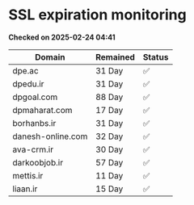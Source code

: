 # SSL expiration monitoring

**Checked on 2025-02-24 04:41**

| Domain | Remained | Status       |
|--------|----------|--------------|
| dpe.ac     | 31 Day   | ✅ |
| dpedu.ir     | 31 Day   | ✅ |
| dpgoal.com     | 88 Day   | ✅ |
| dpmaharat.com     | 17 Day   | ✅ |
| borhanbs.ir     | 31 Day   | ✅ |
| danesh-online.com     | 32 Day   | ✅ |
| ava-crm.ir     | 30 Day   | ✅ |
| darkoobjob.ir     | 57 Day   | ✅ |
| mettis.ir     | 11 Day   | ✅ |
| liaan.ir     | 15 Day   | ✅ |
